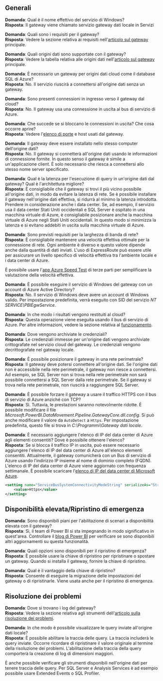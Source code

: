 ## <a name="general"></a>Generali
**Domanda**: Qual è il nome effettivo del servizio di Windows?  
**Risposta**: Il gateway viene chiamato servizio gateway dati locale in Servizi

**Domanda**: Quali sono i requisiti per il gateway?  
**Risposta**: Vedere la sezione relativa ai requisiti nell'[articolo sul gateway](../service-gateway-onprem.md) principale.

**Domanda**: Quali origini dati sono supportate con il gateway?  
**Risposta**: Vedere la tabella relativa alle origini dati nell'[articolo sul gateway](../service-gateway-onprem.md) principale.

**Domanda**: È necessario un gateway per origini dati cloud come il database SQL di Azure?  
**Risposta**: No. Il servizio riuscirà a connettersi all'origine dati senza un gateway.

**Domanda**: Sono presenti connessioni in ingresso verso il gateway dal cloud?  
**Risposta**: No. Il gateway usa una connessione in uscita al bus di servizio di Azure.

**Domanda**: Che succede se si bloccano le connessioni in uscita? Che cosa occorre aprire?  
**Risposta**: Vedere l'[elenco di porte](../service-gateway-onprem.md#ports) e host usati dal gateway.

**Domanda**: Il gateway deve essere installato nello stesso computer dell'origine dati?  
**Risposta**: No. Il gateway si connetterà all'origine dati usando le informazioni di connessione fornite. In questo senso il gateway è simile a un'applicazione client. È solo necessario che riesca a connettersi allo stesso nome server specificato.

**Domanda**: Qual è la latenza per l'esecuzione di query in un'origine dati dal gateway? Qual è l'architettura migliore?  
**Risposta**: È consigliabile che il gateway si trovi il più vicino possibile all'origine dati, in modo da evitare la latenza di rete. Se è possibile installare il gateway nell'origine dati effettiva, si ridurrà al minimo la latenza introdotta. Prendere in considerazione anche i data center. Se, ad esempio, il servizio usa il data center Stati Uniti occidentali e SQL Server è ospitato in una macchina virtuale di Azure, è consigliabile posizionare anche la macchina virtuale di Azure negli Stati Uniti occidentali. In questo modo si minimizza la latenza e si evitano addebiti in uscita sulla macchina virtuale di Azure.

**Domanda**: Sono previsti requisiti per la larghezza di banda di rete?  
**Risposta**: È consigliabile mantenere una velocità effettiva ottimale per la connessione di rete. Ogni ambiente è diverso e questo valore dipende anche dalla quantità di dati inviati. L'uso di ExpressRoute può essere utile per assicurare un livello specifico di velocità effettiva tra l'ambiente locale e i data center di Azure.

È possibile usare l'[app Azure Speed Test](http://azurespeedtest.azurewebsites.net/) di terze parti per semplificare la valutazione della velocità effettiva.

**Domanda**: È possibile eseguire il servizio di Windows del gateway con un account di Azure Active Directory?  
**Risposta**: No. Il servizio di Windows deve avere un account di Windows valido. Per impostazione predefinita, verrà eseguito con SID del servizio *NT SERVICE\PBIEgwService*.

**Domanda**: In che modo i risultati vengono restituiti al cloud?  
**Risposta**: Questa operazione viene eseguita usando il bus di servizio di Azure. Per altre informazioni, vedere la sezione relativa al [funzionamento](../service-gateway-onprem.md#how-the-gateway-works).

**Domanda**: Dove vengono archiviate le credenziali?  
**Risposta**: Le credenziali immesse per un'origine dati vengono archiviate crittografate nel servizio cloud del gateway. Le credenziali vengono decrittografate nel gateway locale.

**Domanda**: È possibile posizionare il gateway in una rete perimetrale?  
**Risposta**: Il gateway deve potersi connettere all'origine dati. Se l'origine dati non è accessibile nella rete perimetrale, il gateway non riesce a connettersi. Ad esempio, se SQL Server non si trova nella rete perimetrale non sarà possibile connettersi a SQL Server dalla rete perimetrale. Se il gateway si trova nella rete perimetrale, non riuscirà a raggiungere SQL Server.

**Domanda**: È possibile forzare il gateway a usare il traffico HTTPS con il bus di servizio di Azure anziché con TCP?  
**Risposta**: Sì. Tuttavia, le prestazioni saranno notevolmente ridotte. È possibile modificare il file *Microsoft.PowerBI.DataMovement.Pipeline.GatewayCore.dll.config*. Si può anche modificare il valore da `AutoDetect` a `Https`. Per impostazione predefinita, questo file si trova in *C:\Programmi\Gateway dati locale*.

**Domanda**: È necessario aggiungere l'elenco di IP del data center di Azure agli elementi consentiti? Dove è possibile ottenere l'elenco?  
**Risposta**: Se si blocca il traffico IP in uscita, può essere necessario aggiungere l'elenco di IP del data center di Azure all'elenco elementi consentiti. Attualmente, il gateway comunicherà con un Bus di servizio di Azure usando l'indirizzo IP insieme al nome di dominio completo (FQDN). L'elenco di IP del data center di Azure viene aggiornato con frequenza settimanale. È possibile scaricare l'[elenco di IP del data center di Microsoft Azure](https://www.microsoft.com/download/details.aspx?id=41653).

```xml
<setting name="ServiceBusSystemConnectivityModeString" serializeAs="String">
    <value>Https</value>
</setting>
```

## <a name="high-availabilitydisaster-recovery"></a>Disponibilità elevata/Ripristino di emergenza
**Domanda**: Sono disponibili piani per l'abilitazione di scenari a disponibilità elevata con il gateway?  
**Risposta**: Sì, il team di Power BI si sta impegnando in modo significativo in quest'area. Controllare il [blog di Power BI](https://powerbi.microsoft.com/blog/) per verificare se sono disponibili altri aggiornamenti su questa funzionalità.

**Domanda**: Quali opzioni sono disponibili per il ripristino di emergenza?  
**Risposta**: È possibile usare la chiave di ripristino per ripristinare o spostare un gateway. Quando si installa il gateway, fornire la chiave di ripristino.

**Domanda**: Qual è il vantaggio della chiave di ripristino?  
**Risposta**: Consente di eseguire la migrazione delle impostazioni del gateway o di ripristinarle. Viene usata anche per il ripristino di emergenza.

## <a name="troubleshooting"></a>Risoluzione dei problemi
**Domanda**: Dove si trovano i log del gateway?  
**Risposta**: Vedere la sezione relativa agli strumenti dell'[articolo sulla risoluzione dei problemi](../service-gateway-onprem-tshoot.md#tools-for-troubleshooting).

**Domanda**: In che modo è possibile visualizzare le query inviate all'origine dati locale?  
**Risposta**: È possibile abilitare la traccia delle query.  La traccia includerà le query inviate. Occorre ricordare di ripristinare il valore originale al termine della risoluzione dei problemi. L'abilitazione della traccia della query comporterà la creazione di log di dimensioni maggiori.

È anche possibile verificare gli strumenti disponibili nell'origine dati per tenere traccia delle query. Per SQL Server e Analysis Services è ad esempio possibile usare Extended Events o SQL Profiler.

